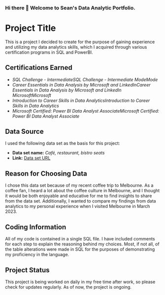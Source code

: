 ### Hi there 👋 Welcome to Sean's Data Analytic Portfolio.
<h1>Project Title</h1>

<p>This is a project I decided to create for the purpose of gaining experience and utilizing my data analytics skills, which I acquired through various certification programs in SQL and PowerBI.</p>

<h2>Certifications Earned</h2>
<ul>
  <li><em>
SQL Challenge - IntermediateSQL Challenge - Intermediate
ModeMode</em></li>
<li><em>Career Essentials in Data Analysis by Microsoft and LinkedInCareer Essentials in Data Analysis by Microsoft and LinkedIn
MicrosoftMicrosoft</em></li>
<li><em>Introduction to Career Skills in Data AnalyticsIntroduction to Career Skills in Data Analytics</em></li>
<li><em>Microsoft Certified: Power BI Data Analyst AssociateMicrosoft Certified: Power BI Data Analyst Associate</em></li>
</ul>

<h2>Data Source</h2>
<p>I used the following data set as the basis for this project:</p>
<ul>
  <li><strong>Data set name:</strong> <em>Café, restaurant, bistro seats
</em></li>
  <li><strong>Link:</strong> <a href="https://data.melbourne.vic.gov.au/explore/dataset/cafes-and-restaurants-with-seating-capacity/information/
">Data set URL</a></li>
</ul>

<h2>Reason for Choosing Data</h2>
<p>I chose this data set because of my recent coffee trip to Melbourne. As a coffee fan, I heard a lot about the coffee culture in Melbourne, and I thought it would be both enjoyable and educative for me to find insights to share from the data set. Additionally, I wanted to compare my findings from data analytics to my personal experience when I visited Melbourne in March 2023.</p>

<h2>Coding Information</h2>
<p>All of my code is contained in a single SQL file. I have included comments for each step to explain the reasoning behind my choices. Most, if not all, of the table alterations were made in SQL for the purposes of demonstrating my proficiency in the language.</p>

<h2>Project Status</h2>
<p>This project is being worked on daily in my free time after work, so please check for updates regularly. As of now, the project is ongoing.</p>
